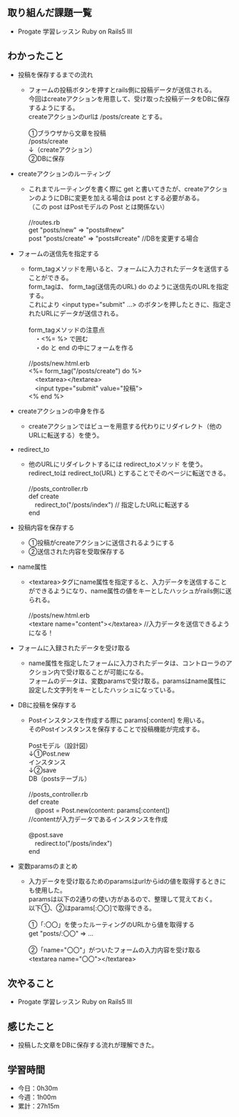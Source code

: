 ## 取り組んだ課題一覧
- Progate 学習レッスン Ruby on Rails5 III
## わかったこと
- 投稿を保存するまでの流れ
    - フォームの投稿ボタンを押すとrails側に投稿データが送信される。<br>
今回はcreateアクションを用意して、受け取った投稿データをDBに保存するようにする。<br>
createアクションのurlは /posts/create とする。<br><br>
①ブラウザから文章を投稿<br>
/posts/create<br>
&darr;（createアクション）<br>
②DBに保存

- createアクションのルーティング
    - これまでルーティングを書く際に get と書いてきたが、createアクションのようにDBに変更を加える場合は post とする必要がある。<br>
（この post はPostモデルの Post とは関係ない）<br><br>
//routes.rb<br>
get &quot;posts/new&quot; =&gt; &quot;posts#new&quot;<br>
post &quot;posts/create&quot; =&gt; &quot;posts#create&quot; //DBを変更する場合

- フォームの送信先を指定する
    - form_tagメソッドを用いると、フォームに入力されたデータを送信することができる。<br>
form_tagは、 form_tag(送信先のURL) do のように送信先のURLを指定する。<br>
これにより &lt;input type=&quot;submit&quot; ...&gt; のボタンを押したときに、指定されたURLにデータが送信される。<br><br>
form_tagメソッドの注意点<br>
　・&lt;%= %&gt; で囲む<br>
　・do と end の中にフォームを作る<br><br>
//posts/new.html.erb<br>
&lt;%= form_tag(&quot;/posts/create&quot;) do %&gt;<br>
 　&lt;textarea&gt;&lt;/textarea&gt;<br>
 　&lt;input type=&quot;submit&quot; value=&quot;投稿&quot;&gt;<br>
&lt;% end %&gt;

- createアクションの中身を作る
    - createアクションではビューを用意する代わりにリダイレクト（他のURLに転送する）を使う。

- redirect_to
    - 他のURLにリダイレクトするには redirect_toメソッド を使う。<br>
redirect_toは redirect_to(URL) とすることでそのページに転送できる。<br><br>
//posts_controller.rb<br>
def create<br>
 　redirect_to(&quot;/posts/index&quot;) // 指定したURLに転送する<br>
end

- 投稿内容を保存する
    - ①投稿がcreateアクションに送信されるようにする
    - ②送信された内容を受取保存する

- name属性
    - &lt;textarea&gt;タグにname属性を指定すると、入力データを送信することができるようになり、name属性の値をキーとしたハッシュがrails側に送られる。<br><br>
//posts/new.html.erb<br>
&lt;textare name=&quot;content&quot;&gt;&lt;/textarea&gt; //入力データを送信できるようになる！<br>

- フォームに入録されたデータを受け取る
    - name属性を指定したフォームに入力されたデータは、コントローラのアクション内で受け取ることが可能になる。<br>
フォームのデータは、変数paramsで受け取る。paramsはname属性に設定した文字列をキーとしたハッシュになっている。

- DBに投稿を保存する
    - Postインスタンスを作成する際に params[:content] を用いる。<br>
そのPostインスタンスを保存することで投稿機能が完成する。<br><br>
Postモデル（設計図）<br>
&darr;①Post.new<br>
インスタンス<br>
&darr;②save<br>
DB（postsテーブル）<br><br>
//posts_controller.rb<br>
def create<br>
 　@post = Post.new(content: params[:content]) <br>
 //contentが入力データであるインスタンスを作成<br><br>
 @post.save<br>
 　redirect.to(&quot;/posts/index&quot;)<br>
end

- 変数paramsのまとめ
    - 入力データを受け取るためのparamsはurlからidの値を取得するときにも使用した。<br>
paramsは以下の2通りの使い方があるので、整理して覚えておく。<br>
以下①、②はparams[:〇〇]で取得できる。<br><br>
①「:〇〇」を使ったルーティングのURLから値を取得する<br>
get &quot;posts/:〇〇&quot; =&gt; ...<br><br>
②「name=&quot;〇〇&quot;」がついたフォームの入力内容を受け取る<br>
&lt;textarea name=&quot;〇〇&quot;&gt;&lt;/textarea&gt;

## 次やること
- Progate 学習レッスン Ruby on Rails5 III
## 感じたこと
- 投稿した文章をDBに保存する流れが理解できた。
## 学習時間
- 今日：0h30m
- 今週：1h00m
- 累計：27h15m